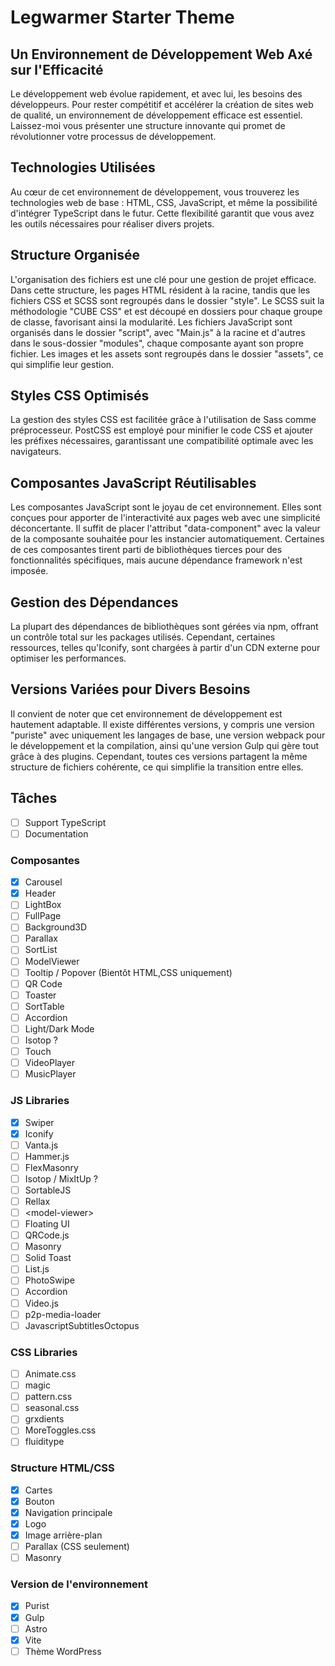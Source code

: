 # Legwarmer Starter Theme

## Un Environnement de Développement Web Axé sur l'Efficacité

Le développement web évolue rapidement, et avec lui, les besoins des développeurs. Pour rester compétitif et accélérer la création de sites web de qualité, un environnement de développement efficace est essentiel. Laissez-moi vous présenter une structure innovante qui promet de révolutionner votre processus de développement.

## Technologies Utilisées

Au cœur de cet environnement de développement, vous trouverez les technologies web de base : HTML, CSS, JavaScript, et même la possibilité d'intégrer TypeScript dans le futur. Cette flexibilité garantit que vous avez les outils nécessaires pour réaliser divers projets.

## Structure Organisée

L'organisation des fichiers est une clé pour une gestion de projet efficace. Dans cette structure, les pages HTML résident à la racine, tandis que les fichiers CSS et SCSS sont regroupés dans le dossier "style". Le SCSS suit la méthodologie "CUBE CSS" et est découpé en dossiers pour chaque groupe de classe, favorisant ainsi la modularité. Les fichiers JavaScript sont organisés dans le dossier "script", avec "Main.js" à la racine et d'autres dans le sous-dossier "modules", chaque composante ayant son propre fichier. Les images et les assets sont regroupés dans le dossier "assets", ce qui simplifie leur gestion.

## Styles CSS Optimisés

La gestion des styles CSS est facilitée grâce à l'utilisation de Sass comme préprocesseur. PostCSS est employé pour minifier le code CSS et ajouter les préfixes nécessaires, garantissant une compatibilité optimale avec les navigateurs.

## Composantes JavaScript Réutilisables

Les composantes JavaScript sont le joyau de cet environnement. Elles sont conçues pour apporter de l'interactivité aux pages web avec une simplicité déconcertante. Il suffit de placer l'attribut "data-component" avec la valeur de la composante souhaitée pour les instancier automatiquement. Certaines de ces composantes tirent parti de bibliothèques tierces pour des fonctionnalités spécifiques, mais aucune dépendance framework n'est imposée.

## Gestion des Dépendances

La plupart des dépendances de bibliothèques sont gérées via npm, offrant un contrôle total sur les packages utilisés. Cependant, certaines ressources, telles qu'Iconify, sont chargées à partir d'un CDN externe pour optimiser les performances.

## Versions Variées pour Divers Besoins

Il convient de noter que cet environnement de développement est hautement adaptable. Il existe différentes versions, y compris une version "puriste" avec uniquement les langages de base, une version webpack pour le développement et la compilation, ainsi qu'une version Gulp qui gère tout grâce à des plugins. Cependant, toutes ces versions partagent la même structure de fichiers cohérente, ce qui simplifie la transition entre elles.

## Tâches

- [ ] Support TypeScript
- [ ] Documentation

### Composantes

- [x] Carousel
- [x] Header
- [ ] LightBox
- [ ] FullPage
- [ ] Background3D
- [ ] Parallax
- [ ] SortList
- [ ] ModelViewer
- [ ] Tooltip / Popover (Bientôt HTML,CSS uniquement)
- [ ] QR Code
- [ ] Toaster
- [ ] SortTable
- [ ] Accordion
- [ ] Light/Dark Mode
- [ ] Isotop ?
- [ ] Touch
- [ ] VideoPlayer
- [ ] MusicPlayer

### JS Libraries

- [x] Swiper
- [x] Iconify
- [ ] Vanta.js
- [ ] Hammer.js
- [ ] FlexMasonry
- [ ] Isotop / MixItUp ?
- [ ] SortableJS
- [ ] Rellax
- [ ] \<model-viewer>
- [ ] Floating UI
- [ ] QRCode.js
- [ ] Masonry
- [ ] Solid Toast
- [ ] List.js
- [ ] PhotoSwipe
- [ ] Accordion
- [ ] Video.js
- [ ] p2p-media-loader
- [ ] JavascriptSubtitlesOctopus

### CSS Libraries

- [ ] Animate.css
- [ ] magic
- [ ] pattern.css
- [ ] seasonal.css
- [ ] grxdients
- [ ] MoreToggles.css
- [ ] fluiditype

### Structure HTML/CSS

- [x] Cartes
- [x] Bouton
- [x] Navigation principale
- [x] Logo
- [x] Image arrière-plan
- [ ] Parallax (CSS seulement)
- [ ] Masonry

### Version de l'environnement

- [x] Purist
- [x] Gulp
- [ ] Astro
- [x] Vite
- [ ] Thème WordPress
